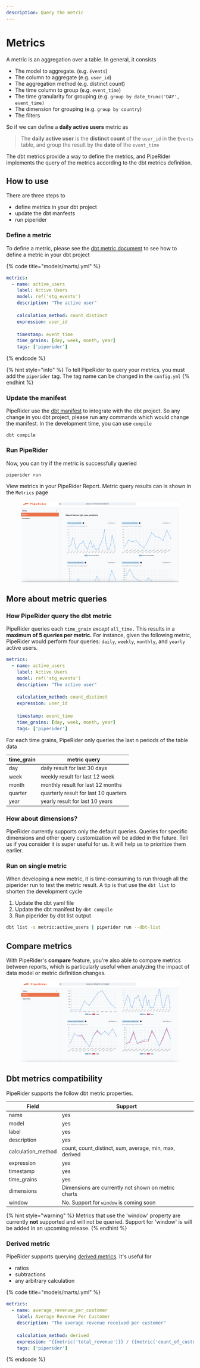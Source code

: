 ```yaml
---
description: Query the metric
---
```


# Metrics

A metric is an aggregation over a table. In general, it consists

* The model to aggregate. (e.g. `Events`)
* The column to aggregate (e.g. `user_id`)
* The aggregation method (e.g. distinct count)
* The time column to group (e.g. `event_time`)
* The time granularity for grouping (e.g. `group by date_trunc('DAY', event_time)`
* The dimension for grouping (e.g. `group by country`)
* The filters

So if we can define a **daily active users** metric as

> The **daily active user** is the **distinct count** of the `user_id` in the `Events` table, and group the result by the **date** of the `event_time`

The dbt metrics provide a way to define the metrics, and PipeRider implements the query of the metrics according to the dbt metrics definition.

## How to use

There are three steps to&#x20;

* define metrics in your dbt project
* update the dbt manfests
* run piperider

### Define a metric

To define a metric, please see the [dbt metric document](https://docs.getdbt.com/docs/build/metrics#defining-a-metric) to see how to define a metric in your dbt project

{% code title="models/marts/<metric>.yml" %}
```yaml
metrics:
  - name: active_users
    label: Active Users
    model: ref('stg_events')
    description: "The active user"

    calculation_method: count_distinct
    expression: user_id 

    timestamp: event_time
    time_grains: [day, week, month, year]
    tags: ['piperider']
```
{% endcode %}

{% hint style="info" %}
To tell PipeRider to query your metrics, you must add the `piperider` tag. The tag name can be changed in the `config.yml`
{% endhint %}

### Update the manifest

PipeRider use the [dbt manifest](https://docs.getdbt.com/reference/artifacts/manifest-json) to integrate with the dbt project. So any change in you dbt project, please run any commands which would change the manifest. In the development time, you can use  `compile`

```
dbt compile
```

### Run PipeRider

Now, you can try if the metric is successfully queried

```
piperider run
```

View metrics in your PipeRider Report. Metric query results can is shown in the `Metrics`  page

<figure><img src="../../.gitbook/assets/image.png" alt=""><figcaption></figcaption></figure>

## More about metric queries

### How PipeRider query the dbt metric

PipeRider queries each `time_grain` _except_ `all_time.` This results in a **maximum of 5 queries per metric.** For instance, given the following metric, PipeRider would perform four queries: `daily`, `weekly`,  `monthly`, and `yearly` active users.

```yaml
metrics:
  - name: active_users
    label: Active Users
    model: ref('stg_events')
    description: "The active user"

    calculation_method: count_distinct
    expression: user_id 

    timestamp: event_time
    time_grains: [day, week, month, year]
    tags: ['piperider']
```

For each time grains, PipeRider only queries the last n periods of the table data

| time\_grain | metric query                          |
| ----------- | ------------------------------------- |
| day         | daily result for last 30 days         |
| week        | weekly result for last 12 week        |
| month       | monthly result for last 12 months     |
| quarter     | quarterly result for last 10 quarters |
| year        | yearly result for last 10 years       |

### How about dimensions?

PipeRider currently supports only the default queries. Queries for specific dimensions and other query customization will be added in the future. Tell us if you consider it is super useful for us. It will help us to prioritize them earlier.

### Run on single metric

When developing a new metric, it is time-consuming to run through all the piperider run to test the metric result. A tip is that use the `dbt list` to shorten the development cycle

1. Update the dbt yaml file
2. Update the dbt manifest by `dbt compile`
3. Run piperider by dbt list output

```sh
dbt list -s metric:active_users | piperider run --dbt-list     
```

## Compare metrics

With PipeRider's **compare** feature, you're also able to compare metrics between reports, which is particularly useful when analyzing the impact of data model or metric definition changes.

<figure><img src="../../.gitbook/assets/image (1).png" alt=""><figcaption></figcaption></figure>



## Dbt metrics compatibility

PipeRider supports the follow dbt metric properties.

| Field               | Support                                                 |
| ------------------- | ------------------------------------------------------- |
| name                | yes                                                     |
| model               | yes                                                     |
| label               | yes                                                     |
| description         | yes                                                     |
| calculation\_method | count, count\_distinct, sum, average, min, max, derived |
| expression          | yes                                                     |
| timestamp           | yes                                                     |
| time\_grains        | yes                                                     |
| dimensions          | Dimensions are currently not shown on metric charts     |
| window              | No. Support for `window` is coming soon                 |

{% hint style="warning" %}
Metrics that use the 'window' property are currently **not** supported and will not be queried. Support for 'window' is will be added in an upcoming release.
{% endhint %}

### Derived metric

PipeRider supports querying [derived metrics](https://docs.getdbt.com/docs/build/metrics#derived-metrics). It's useful for

* ratios
* subtractions
* any arbitrary calculation

{% code title="models/marts/<derived-metric>.yml" %}
```yaml
metrics:
  - name: average_revenue_per_customer
    label: Average Revenue Per Customer
    description: "The average revenue received per customer"

    calculation_method: derived
    expression: "{{metric('total_revenue')}} / {{metric('count_of_customers')}}"
    tags: ['piperider']
```
{% endcode %}
